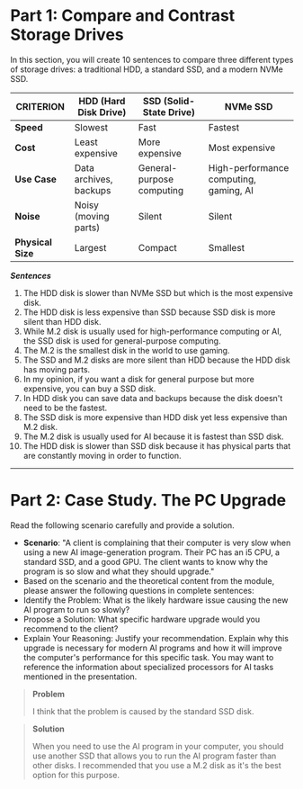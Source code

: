 # **Part 1: Compare and Contrast Storage Drives**
In this section, you will create 10 sentences to compare three different types of storage drives: a traditional HDD, a standard SSD, and a modern NVMe SSD.

| CRITERION         | HDD (Hard Disk Drive)  | SSD (Solid-State Drive)   | NVMe SSD                               |
| ----------------- | ---------------------- | ------------------------- | -------------------------------------- |
| **Speed**         | Slowest                | Fast                      | Fastest                                |
| **Cost**          | Least expensive        | More expensive            | Most expensive                         |
| **Use Case**      | Data archives, backups | General-purpose computing | High-performance computing, gaming, AI |
| **Noise**         | Noisy (moving parts)   | Silent                    | Silent                                 |
| **Physical Size** | Largest                | Compact                   | Smallest                               |
***Sentences***
1. The HDD disk is slower than NVMe SSD but which is the most expensive disk.
2. The HDD disk is less expensive than SSD because SSD disk is more silent than HDD disk.
3. While M.2 disk is usually used for high-performance computing or AI, the SSD disk is used for general-purpose computing.
4. The M.2 is the smallest disk in the world to use gaming.
5. The SSD and M.2 disks are more silent than HDD because the HDD disk has moving parts.
6. In my opinion, if you want a disk for general purpose but more expensive, you can buy a SSD disk.
7. In HDD disk you can save data and backups because the disk doesn't need to be the fastest.
8. The SSD disk is more expensive than HDD disk yet less expensive than M.2 disk.
9. The M.2 disk is usually used for AI because it is fastest than SSD disk.
10. The HDD disk is slower than SSD disk because it has physical parts that are constantly moving in order to function.

---
# **Part 2: Case Study. The PC Upgrade**  
Read the following scenario carefully and provide a solution.
- **Scenario**: "A client is complaining that their computer is very slow when using a new AI image-generation program. Their PC has an i5 CPU, a standard SSD, and a good GPU. The client wants to know why the program is so slow and what they should upgrade."
- Based on the scenario and the theoretical content from the module, please answer the following questions in complete sentences:
- Identify the Problem: What is the likely hardware issue causing the new AI program to run so slowly?
- Propose a Solution: What specific hardware upgrade would you recommend to the client?
- Explain Your Reasoning: Justify your recommendation. Explain why this upgrade is necessary for modern AI programs and how it will improve the computer's performance for this specific task. You may want to reference the information about specialized processors for AI tasks mentioned in the presentation.

> **Problem**
> 
>    I think that the problem is caused by the standard SSD disk.

> **Solution**
> 
>    When you need to use the AI program in your computer, you should use another SSD that allows you to run the AI program faster than other disks. I recommended that you use a M.2 disk as it's the best option for this purpose.
